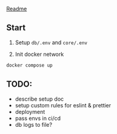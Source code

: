 [Readme](https://www.youtube.com/watch?v=dQw4w9WgXcQ)

## Start

1. Setup `db/.env` and `core/.env`

2. Init docker network
```bash
docker compose up
```

## TODO:
- describe setup doc
- setup custom rules for eslint & prettier
- deployment
- pass envs in ci/cd
- db logs to file?